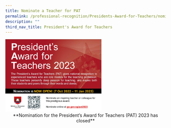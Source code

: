 ```yaml
---
title: Nominate a Teacher for PAT
permalink: /professional-recognition/Presidents-Award-for-Teachers/nomination/
description: ""
third_nav_title: President's Award for Teachers
---
```

<img src="/images/prore8.png" style="width:60%">

<center>**Nomination for the President’s Award for Teachers (PAT) 2023 has closed**<center>


